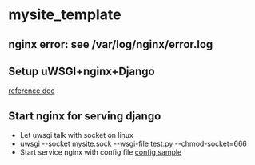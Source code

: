 # mysite_template

## nginx error: see /var/log/nginx/error.log

## Setup uWSGI+nginx+Django
[reference doc](https://uwsgi-docs.readthedocs.io/en/latest/tutorials/Django_and_nginx.html#configure-nginx-for-your-site)

## Start nginx for serving django
- Let uwsgi talk with socket on linux
- uwsgi --socket mysite.sock --wsgi-file test.py --chmod-socket=666
- Start service nginx with config file [config sample](https://uwsgi-docs.readthedocs.io/en/latest/tutorials/Django_and_nginx.html#configure-nginx-for-your-site)



